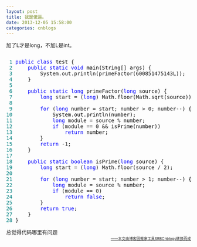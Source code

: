 ```yaml
---
layout: post
title: 我是傻逼。
date: 2013-12-05 15:58:00
categories: cnblogs
---
```


<p>加了L才是long，不加L是int。</p>
<div class="cnblogs_code" onclick="cnblogs_code_show('d96ee80b-2495-4f8d-bea6-cbb1de2cd616')"><img id="code_img_closed_d96ee80b-2495-4f8d-bea6-cbb1de2cd616" class="code_img_closed" src="http://images.cnblogs.com/OutliningIndicators/ContractedBlock.gif" alt="" /><img id="code_img_opened_d96ee80b-2495-4f8d-bea6-cbb1de2cd616" class="code_img_opened" style="display: none;" onclick="cnblogs_code_hide('d96ee80b-2495-4f8d-bea6-cbb1de2cd616',event)" src="http://images.cnblogs.com/OutliningIndicators/ExpandedBlockStart.gif" alt="" />
<div id="cnblogs_code_open_d96ee80b-2495-4f8d-bea6-cbb1de2cd616" class="cnblogs_code_hide">
<pre><span style="color: #008080;"> 1</span> <span style="color: #0000ff;">public</span> <span style="color: #0000ff;">class</span><span style="color: #000000;"> test {
</span><span style="color: #008080;"> 2</span>     <span style="color: #0000ff;">public</span> <span style="color: #0000ff;">static</span> <span style="color: #0000ff;">void</span><span style="color: #000000;"> main(String[] args) {
</span><span style="color: #008080;"> 3</span>         System.out.println(primeFactor(600851475143L<span style="color: #000000;">));
</span><span style="color: #008080;"> 4</span> <span style="color: #000000;">    }
</span><span style="color: #008080;"> 5</span>     
<span style="color: #008080;"> 6</span>     <span style="color: #0000ff;">public</span> <span style="color: #0000ff;">static</span> <span style="color: #0000ff;">long</span> primeFactor(<span style="color: #0000ff;">long</span><span style="color: #000000;"> source) {
</span><span style="color: #008080;"> 7</span>         <span style="color: #0000ff;">long</span> start = (<span style="color: #0000ff;">long</span><span style="color: #000000;">) Math.floor(Math.sqrt(source));
</span><span style="color: #008080;"> 8</span>         
<span style="color: #008080;"> 9</span>         <span style="color: #0000ff;">for</span> (<span style="color: #0000ff;">long</span> number = start; number &gt; 0; number--<span style="color: #000000;">) {
</span><span style="color: #008080;">10</span> <span style="color: #000000;">            System.out.println(number);
</span><span style="color: #008080;">11</span>             <span style="color: #0000ff;">long</span> module = source %<span style="color: #000000;"> number;
</span><span style="color: #008080;">12</span>             <span style="color: #0000ff;">if</span> (module == 0 &amp;&amp;<span style="color: #000000;"> isPrime(number))
</span><span style="color: #008080;">13</span>                 <span style="color: #0000ff;">return</span><span style="color: #000000;"> number;
</span><span style="color: #008080;">14</span> <span style="color: #000000;">        }
</span><span style="color: #008080;">15</span>         <span style="color: #0000ff;">return</span> -1<span style="color: #000000;">;
</span><span style="color: #008080;">16</span> <span style="color: #000000;">    }
</span><span style="color: #008080;">17</span>     
<span style="color: #008080;">18</span>     <span style="color: #0000ff;">public</span> <span style="color: #0000ff;">static</span> <span style="color: #0000ff;">boolean</span> isPrime(<span style="color: #0000ff;">long</span><span style="color: #000000;"> source) {
</span><span style="color: #008080;">19</span>         <span style="color: #0000ff;">long</span> start = (<span style="color: #0000ff;">long</span>) Math.floor(source / 2<span style="color: #000000;">);
</span><span style="color: #008080;">20</span>         
<span style="color: #008080;">21</span>         <span style="color: #0000ff;">for</span> (<span style="color: #0000ff;">long</span> number = start; number &gt; 1; number--<span style="color: #000000;">) {
</span><span style="color: #008080;">22</span>             <span style="color: #0000ff;">long</span> module = source %<span style="color: #000000;"> number;
</span><span style="color: #008080;">23</span>             <span style="color: #0000ff;">if</span> (module == 0<span style="color: #000000;">)
</span><span style="color: #008080;">24</span>                 <span style="color: #0000ff;">return</span> <span style="color: #0000ff;">false</span><span style="color: #000000;">;
</span><span style="color: #008080;">25</span> <span style="color: #000000;">        }
</span><span style="color: #008080;">26</span>         <span style="color: #0000ff;">return</span> <span style="color: #0000ff;">true</span><span style="color: #000000;">;
</span><span style="color: #008080;">27</span> <span style="color: #000000;">    }
</span><span style="color: #008080;">28</span> }</pre>
</div>
<span class="cnblogs_code_collapse">总觉得代码哪里有问题</span></div>

<div align=right><a href="https://github.com/mlxy/SRBCnblogs"><font size=1>——本文由博客园搬家工具SRBCnblogs转换而成</font></a></div>